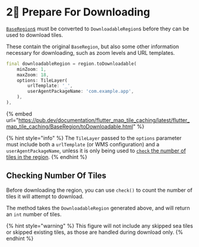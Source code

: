 # 2⃣ Prepare For Downloading

[`BaseRegion`s](regions.md) must be converted to `DownloadableRegion`s before they can be used to download tiles.

These contain the original `BaseRegion`, but also some other information necessary for downloading, such as zoom levels and URL templates.

```dart
final downloadableRegion = region.toDownloadable(
    minZoom: 1,
    maxZoom: 18,
    options: TileLayer(
        urlTemplate: '_',
        userAgentPackageName: 'com.example.app',
    ),
),
```

{% embed url="https://pub.dev/documentation/flutter_map_tile_caching/latest/flutter_map_tile_caching/BaseRegion/toDownloadable.html" %}

{% hint style="info" %}
The `TileLayer` passed to the `options` parameter must include both a `urlTemplate` (or WMS configuration) and a `userAgentPackageName`, unless it is only being used to [`check` the number of tiles in the region](prepare.md#checking-number-of-tiles).
{% endhint %}

## Checking Number Of Tiles

Before downloading the region, you can use `check()` to count the number of tiles it will attempt to download.

The method takes the `DownloadableRegion` generated above, and will return an `int` number of tiles.

{% hint style="warning" %}
This figure will not include any skipped sea tiles or skipped existing tiles, as those are handled during download only.
{% endhint %}
